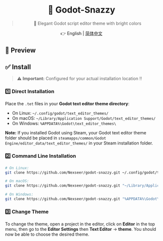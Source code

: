 <h1 align="center">🥳 Godot-Snazzy</h1>

<div align="center">

> 🎨 Elegant Godot script editor theme with bright colors

👉 English | [简体中文](README_CN.md)

</div>

## 👀 Preview

## ✅ Install

> ⚠️ **Important:** Configured for your actual installation location !!

### 1️⃣ Direct Installation

Place the `.tet` files in your **Godot text editor theme directory**:

- On Linux: `~/.config/godot/text_editor_themes/`
- On macOS: `~/Library/Application Support/Godot/text_editor_themes/`
- On Windows: `%APPDATA%\Godot\text_editor_themes\`

**Note:** If you installed Godot using Steam, your Godot text editor theme
folder should be placed in `steamapps/common/Godot Engine/editor_data/text_editor_themes/`
in your Steam installation folder.

### 2️⃣ Command Line Installation

```bash
# On Linux:
git clone https://github.com/Nexseer/godot-snazzy.git ~/.config/godot/text_editor_themes

# On macOS:
git clone https://github.com/Nexseer/godot-snazzy.git "~/Library/Application Support/Godot/text_editor_themes"

# On Windows:
git clone https://github.com/Nexseer/godot-snazzy.git "%APPDATA%\Godot\text_editor_themes"
```

### 3️⃣ Change Theme

To change the theme, open a project in the editor, click on **Editor** in the
top menu, then go to the **Editor Settings** then **Text Editor** -> **theme**. You should
now be able to choose the desired theme.
